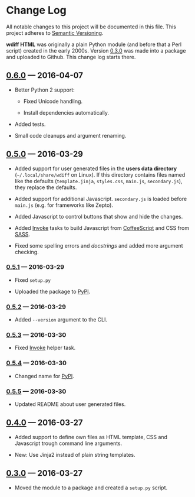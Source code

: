 # Change Log

All notable changes to this project will be documented in this file.
This project adheres to [Semantic Versioning](http://semver.org/).

__wdiff HTML__ was originally a plain Python module (and before that a Perl
script) created in the early 2000s. Version [0.3.0] was made into a package
and uploaded to Github. This change log starts there.

## [0.6.0] — 2016-04-07

- Better Python 2 support:

  - Fixed Unicode handling.

  - Install dependencies automatically.

- Added tests.

- Small code cleanups and argument renaming.


## [0.5.0] — 2016-03-29

- Added support for user generated files in the __users data directory__
  (`~/.local/share/wdiff` on Linux). If this directory contains files named
  like the defaults (`template.jinja`, `styles.css`, `main.js`, `secondary.js`),
  they replace the defaults.

- Added support for additional Javascript. `secondary.js` is loaded before
  `main.js` (e.g. for frameworks like Zepto).

- Added Javascript to control buttons that show and hide the changes.

- Added [Invoke] tasks to build Javascript from [CoffeeScript] and CSS
  from [SASS].

- Fixed some spelling errors and _docstrings_ and added more argument
  checking.

### [0.5.1] — 2016-03-29

- Fixed `setup.py`

- Uploaded the package to [PyPI].

### [0.5.2] — 2016-03-29

- Added `--version` argument to the CLI.

### [0.5.3] — 2016-03-30

- Fixed [Invoke] helper task.

### [0.5.4] — 2016-03-30

- Changed name for [PyPI].

### [0.5.5] — 2016-03-30

- Updated README about user generated files.


## [0.4.0] — 2016-03-27

- Added support to define own files as HTML template, CSS and Javascript
  trough command line arguments.

- New: Use Jinja2 instead of plain string templates.


## [0.3.0] — 2016-03-27

- Moved the module to a package and created a `setup.py` script.



[PyPI]: https://pypi.python.org/

[Invoke]: http://pyinvoke.org
[CoffeeScript]: http://coffeescript.org/
[SASS]: http://sass-lang.com/

[0.3.0]: https://github.com/brutus/wdiffhtml/tree/0.3.0
[0.4.0]: https://github.com/brutus/wdiffhtml/tree/0.4.0
[0.5.0]: https://github.com/brutus/wdiffhtml/tree/0.5.0
[0.5.1]: https://github.com/brutus/wdiffhtml/tree/0.5.1
[0.5.2]: https://github.com/brutus/wdiffhtml/tree/0.5.2
[0.5.3]: https://github.com/brutus/wdiffhtml/tree/0.5.3
[0.5.4]: https://github.com/brutus/wdiffhtml/tree/0.5.4
[0.5.5]: https://github.com/brutus/wdiffhtml/tree/0.5.5
[0.6.0]: https://github.com/brutus/wdiffhtml/tree/0.6.0

